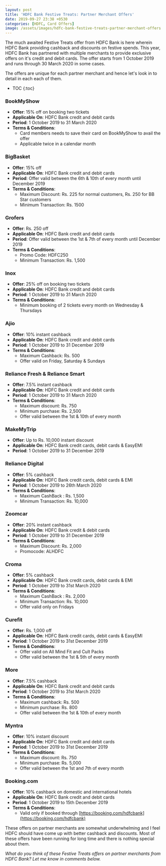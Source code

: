 ```yaml
---
layout: post
title: 'HDFC Bank Festive Treats: Partner Merchant Offers'
date: 2019-09-27 23:38 +0530
categories: [HDFC, Card Offers]
image: /assets/images/hdfc-bank-festive-treats-partner-merchant-offers.jpg
---
```


The much awaited Festive Treats offer from HDFC Bank is here wherein HDFC Bank providing cashback and discounts on festive spends. This year, HDFC Bank has partnered with multiple merchants to provide exclusive offers on it's credit and debit cards. The offer starts from 1 October 2019 and runs through 30 March 2020 in some cases.

The offers are unique for each partner merchant and hence let's look in to detail in each each of them.

* TOC
{:toc}

### BookMyShow

- **Offer**: 15% off on booking two tickets
- **Applicable On**: HDFC Bank credit and debit cards
- **Period**: 1 October 2019 to 31 March 2020
- **Terms & Conditions**:
  - Card members needs to save their card on BookMyShow to avail the offer
  - Applicable twice in a calendar month

### BigBasket

- **Offer**: 15% off
- **Applicable On**: HDFC Bank credit and debit cards
- **Period**: Offer valid between the 6th & 10th of every month until December 2019
- **Terms & Conditions**:
  - Maximum Discount: Rs. 225 for normal customers, Rs. 250 for BB Star customers
  - Minimum Transaction: Rs. 1500

### Grofers

- **Offer**: Rs. 250 off
- **Applicable On**: HDFC Bank credit and debit cards
- **Period**: Offer valid between the 1st & 7th of every month until December 2019
- **Terms & Conditions**:
  - Promo Code: HDFC250
  - Minimum Transaction: Rs. 1,500

### Inox

- **Offer**: 25% off on booking two tickets
- **Applicable On**: HDFC Bank credit and debit cards
- **Period**: 1 October 2019 to 31 March 2020
- **Terms & Conditions**:
  - Minimum booking of 2 tickets every month on Wednesday & Thursdays

### Ajio

- **Offer**: 10% instant cashback
- **Applicable On**: HDFC Bank credit and debit cards
- **Period**: 1 October 2019 to 31 December 2019
- **Terms & Conditions**:
  - Maximum Cashback: Rs. 500
  - Offer valid on Friday, Saturday & Sundays

### Reliance Fresh & Reliance Smart

- **Offer**: 7.5% instant cashback
- **Applicable On**: HDFC Bank credit and debit cards
- **Period**: 1 October 2019 to 31 March 2020
- **Terms & Conditions**:
  - Maximum discount: Rs. 750
  - Minimum purchase: Rs. 2,500
  - Offer valid between the 1st & 10th of every month

### MakeMyTrip

- **Offer**: Up to Rs. 10,000 instant discount
- **Applicable On**: HDFC Bank credit cards, debit cards & EasyEMI
- **Period**: 1 October 2019 to 31 December 2019

### Reliance Digital

- **Offer**: 5% cashback
- **Applicable On**: HDFC Bank credit cards, debit cards & EMI
- **Period**: 1 October 2019 to 26th March 2020
- **Terms & Conditions**:
  - Maximum CashBack : Rs. 1,500
  - Minimum Transaction: Rs. 10,000

### Zoomcar

- **Offer**: 20% instant cashback
- **Applicable On**: HDFC Bank credit & debit cards
- **Period**: 1 October 2019 to 31 December 2019
- **Terms & Conditions**:
  - Maximum Discount: Rs. 2,000
  - Promocode: ALHDFC

### Croma

- **Offer**: 5% cashback
- **Applicable On**: HDFC Bank credit cards, debit cards & EMI
- **Period**: 1 October 2019 to 31st March 2020
- **Terms & Conditions**:
  - Maximum CashBack : Rs. 2,000
  - Minimum Transaction: Rs. 10,000
  - Offer valid only on Fridays

### Curefit

- **Offer**: Rs. 1,000 off
- **Applicable On**: HDFC Bank credit cards, debit cards & EasyEMI
- **Period**: 1 October 2019 to 31st December 2019
- **Terms & Conditions**:
  - Offer valid on All Mind Fit and Cult Packs
  - Offer valid between the 1st & 5th of every month

### More

- **Offer**: 7.5% cashback
- **Applicable On**: HDFC Bank credit and debit cards
- **Period**: 1 October 2019 to 31st March 2020
- **Terms & Conditions**:
  - Maximum cashback: Rs. 500
  - Minimum purchase: Rs. 800
  - Offer valid between the 1st & 10th of every month

### Myntra

- **Offer**: 10% instant discount
- **Applicable On**: HDFC Bank credit and debit cards
- **Period**: 1 October 2019 to 31st December 2019
- **Terms & Conditions**:
  - Maximum discount: Rs. 750
  - Minimum purchase: Rs. 5,000
  - Offer valid between the 1st and 7th of every month

### Booking.com

- **Offer**: 10% cashback on domestic and international hotels
- **Applicable On**: HDFC Bank credit and debit cards
- **Period**: 1 October 2019 to 15th December 2019
- **Terms & Conditions**:
  - Valid only if booked through [https://booking.com/hdfcbank](https://booking.com/hdfcbank)

These offers on partner merchants are somewhat underwhelming and I feel HDFC should have come up with better cashback and discounts. Most of these offers have been running for long time and there is nothing special about them.

_What do you think of these Festive Treats offers on partner merchants from HDFC Bank? Let me know in comments below._
